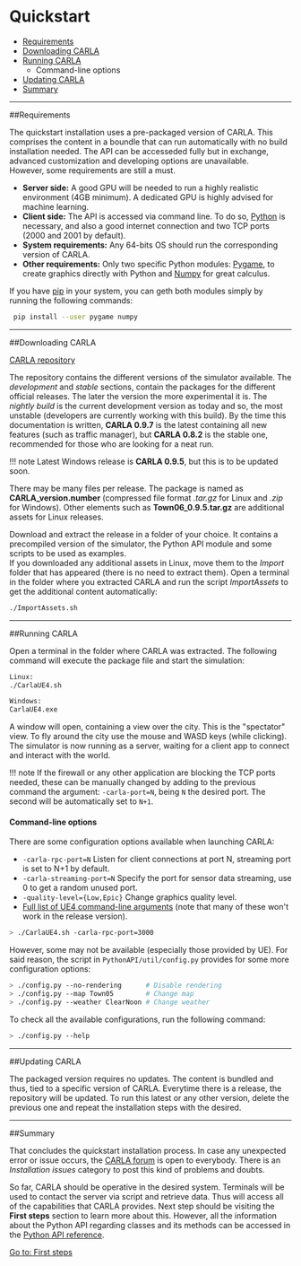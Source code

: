 <h1>Quickstart</h1>

  * [Requirements](#requirements)
  * [Downloading CARLA](#downloading-carla)
  * [Running CARLA](#running-carla)
	* Command-line options  
  * [Updating CARLA](#updating-carla)
  * [Summary](#summary)
---------------
##Requirements

The quickstart installation uses a pre-packaged version of CARLA. This comprises the content in a boundle that can run automatically with no build installation needed. The API can be accesseded fully but in exchange, advanced customization and developing options are unavailable.  
However, some requirements are still a must.  

  * __Server side:__ A good GPU will be needed to run a highly realistic environment (4GB minimum). A dedicated GPU is highly advised for machine learning. 
  * __Client side:__ The API is accessed via command line. To do so, [Python](https://www.python.org/downloads/) is necessary, and also a good internet connection and two TCP ports (2000 and 2001 by default). 
  * __System requirements:__ Any 64-bits OS should run the corresponding version of CARLA.
  * __Other requirements:__  Only two specific Python modules: [Pygame](https://www.pygame.org/download.shtml), to create graphics directly with Python and [Numpy](https://pypi.org/project/numpy/) for great calculus.  

If you have [pip](https://pip.pypa.io/en/stable/installing/) in your system, you can geth both modules simply by running the following commands: 
```sh
 pip install --user pygame numpy
```    
---------------
##Downloading CARLA

<div class="build-buttons">
<p>
<a href="https://github.com/carla-simulator/carla/blob/master/Docs/download.md" target="_blank" class="btn btn-neutral" title="Go to the latest CARLA release">
<span class="icon icon-github"></span> CARLA repository</a>
</p>
</div>

The repository contains the different versions of the simulator available. The _development_ and _stable_ sections, contain the packages for the different official releases. The later the version the more experimental it is. The _nightly build_ is the current development version as today and so, the most unstable (developers are currently working with this build). By the time this documentation is written, __CARLA 0.9.7__ is the latest containing all new features (such as traffic manager), but __CARLA 0.8.2__ is the stable one, recommended for those who are looking for a neat run.  

!!! note
    Latest Windows release is __CARLA 0.9.5__, but this is to be updated soon. 

There may be many files per release. The package is named as __CARLA_version.number__ (compressed file format _.tar.gz_ for Linux and _.zip_ for Windows). Other elements such as __Town06_0.9.5.tar.gz__ are additional assets for Linux releases.

Download and extract the release in a folder of your choice. It contains a precompiled version of the simulator, the Python API module and some scripts to be used as examples.  
If you downloaded any additional assets in Linux, move them to the _Import_ folder that has appeared (there is no need to extract them). Open a terminal in the folder where you extracted CARLA and run the script _ImportAssets_ to get the additional content automatically: 

```sh
./ImportAssets.sh
```

---------------
##Running CARLA

Open a terminal in the folder where CARLA was extracted. The following command will execute the package file and start the simulation:

```sh
Linux:
./CarlaUE4.sh

Windows:
CarlaUE4.exe
```

A window will open, containing a view over the city. This is the "spectator" view. To fly around the city use the mouse and WASD keys (while clicking). The simulator is now running as a server, waiting for a client app to connect and interact with the world.

!!! note
    If the firewall or any other application are blocking the TCP ports needed, these can be manually changed by adding to the previous command the argument: `-carla-port=N`, being `N` the desired port. The second will be automatically set to `N+1`.

<h4>Command-line options</h4>

There are some configuration options available when launching CARLA:  

  * `-carla-rpc-port=N` Listen for client connections at port N, streaming port is set to N+1 by default.
  * `-carla-streaming-port=N` Specify the port for sensor data streaming, use 0 to get a random unused port.
  * `-quality-level={Low,Epic}` Change graphics quality level.
  * [Full list of UE4 command-line arguments][ue4clilink] (note that many of these won't work in the release version).

[ue4clilink]: https://docs.unrealengine.com/en-US/Programming/Basics/CommandLineArguments
```sh
> ./CarlaUE4.sh -carla-rpc-port=3000
```
However, some may not be available (especially those provided by UE). For said reason, the script in `PythonAPI/util/config.py` provides for some more configuration options: 
```sh
> ./config.py --no-rendering      # Disable rendering
> ./config.py --map Town05        # Change map
> ./config.py --weather ClearNoon # Change weather
```

To check all the available configurations, run the following command:

```sh
> ./config.py --help
```

---------------
##Updating CARLA

The packaged version requires no updates. The content is bundled and thus, tied to a specific version of CARLA. Everytime there is a release, the repository will be updated. To run this latest or any other version, delete the previous one and repeat the installation steps with the desired. 

---------------
##Summary

That concludes the quickstart installation process. In case any unexpected error or issue occurs, the [CARLA forum](https://forum.carla.org/) is open to everybody. There is an _Installation issues_ category to post this kind of problems and doubts. 

So far, CARLA should be operative in the desired system. Terminals will be used to contact the server via script and retrieve data. Thus will access all of the capabilities that CARLA provides. Next step should be  visiting the __First steps__ section to learn more about this. However, all the information about the Python API regarding classes and its methods can be accessed in the [Python API reference](../python_api.md).

<div class="build-buttons">
<p>
<a href="../../core_concepts" target="_blank" class="btn btn-neutral" title="Go to first steps">
Go to: First steps</a>
</p>
</div>
